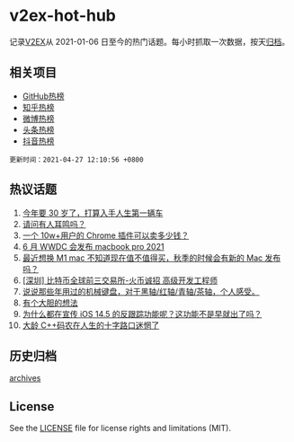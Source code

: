 # v2ex-hot-hub

 记录[V2EX](https://www.v2ex.com/)从 2021-01-06 日至今的热门话题。每小时抓取一次数据，按天[归档](archives)。
 
 ## 相关项目

- [GitHub热榜](https://github.com/snaildev/github-hot-hub)
- [知乎热榜](https://github.com/snaildev/zhihu-hot-hub)
- [微博热榜](https://github.com/snaildev/weibo-hot-hub)
- [头条热榜](https://github.com/snaildev/toutiao-hot-hub)
- [抖音热榜](https://github.com/snaildev/douyin-hot-hub)


 `更新时间：2021-04-27 12:10:56 +0800`

## 热议话题

1. [今年要 30 岁了，打算入手人生第一辆车](https://www.v2ex.com/t/773363)
1. [请问有人耳鸣吗？](https://www.v2ex.com/t/773320)
1. [一个 10w+用户的 Chrome 插件可以卖多少钱？](https://www.v2ex.com/t/773416)
1. [6 月 WWDC 会发布 macbook pro 2021](https://www.v2ex.com/t/773327)
1. [最近想换 M1 mac 不知道现在值不值得买，秋季的时候会有新的 Mac 发布吗？](https://www.v2ex.com/t/773331)
1. [[深圳] 比特币全球前三交易所-火币诚招 高级开发工程师](https://www.v2ex.com/t/773391)
1. [说说那些年用过的机械键盘，对于黑轴/红轴/青轴/茶轴，个人感受。](https://www.v2ex.com/t/773337)
1. [有个大胆的想法](https://www.v2ex.com/t/773516)
1. [为什么都在宣传 iOS 14.5 的反跟踪功能呢？这功能不是早就出了吗？](https://www.v2ex.com/t/773502)
1. [大龄 C++码农在人生的十字路口迷惘了](https://www.v2ex.com/t/773439)

## 历史归档

[archives](archives)

## License

See the [LICENSE](LICENSE) file for license rights and limitations (MIT).
